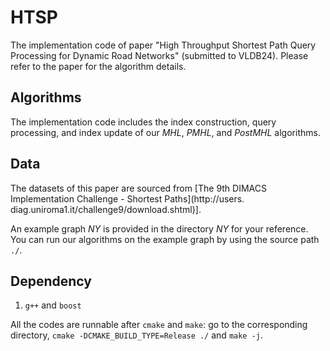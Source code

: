 # HTSP
The implementation code of paper "High Throughput Shortest Path Query Processing for Dynamic Road Networks" (submitted to VLDB24). Please refer to the paper for the algorithm details.

## Algorithms

The implementation code includes the index construction, query processing, and index update of our *MHL*, *PMHL*, and *PostMHL* algorithms. 


## Data
The datasets of this paper are sourced from [The 9th DIMACS Implementation Challenge - Shortest Paths](http://users.diag.uniroma1.it/challenge9/download.shtml)]. 

An example graph *NY* is provided in the directory *NY* for your reference. You can run our algorithms on the example graph by using the source path `./`. 


## Dependency

1. `g++` and `boost`

All the codes are runnable after `cmake` and `make`: go to the corresponding directory, `cmake -DCMAKE_BUILD_TYPE=Release ./` and `make -j`.

